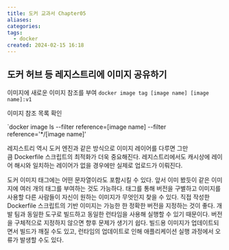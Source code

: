 ```yaml
---
title: 도커 교과서 Chapter05
aliases: 
categories: 
tags:
  - docker
created: 2024-02-15 16:18
---
```


## 도커 허브 등 레지스트리에 이미지 공유하기

이미지에 새로운 이미지 참조를 부여
`docker image tag [image name] [image name]:v1`

이미지 참조 목록 확인

`docker image ls --filter reference=[image name] --filter reference='*/[image name]'

레지스트리 역시 도커 엔진과 같은 방식으로 이미지 레이어를 다루면 그만큼 Dockerfile 스크립트의 최적화가 더욱 중요해진다.
레지스트리에서도 캐시상에 레이어 해시와 일치하는 레이어가 없을 경우에만 실제로 업로드가 이뤄진다.

도커 이미지 태그에는 어떤 문자열이라도 포함시킬 수 있다. 앞서 이미 봤듯이 같은 이미지에 여러 개의 태그를 부여하는 것도 가능하다. 태그를 통해 버전을 구별하고 이미지를 사용할 다른 사람들이 자신이 원하는 이미지가 무엇인지 찾을 수 있다.
직접 작성한 Dockerfile 스크립트의 기반 이미지는 가능한 한 정확한 버전을 지정하는 것이 좋다.
개발 팀과 동일한 도구로 빌드하고 동일한 런타임을 사용해 실행할 수 있기 때문이다.
버전을 구체적으로 지정하지 않으면 향후 문제가 생기기 쉽다.
빌드용 이미지가 업데이트되면서 빌드가 깨질 수도 있고, 런타임의 업데이트로 인해 애플리케이션 실행 과정에서 오류가 발생할 수도 있다.
